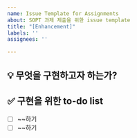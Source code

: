 ```yaml
---
name: Issue Template for Assignments
about: SOPT 과제 제출을 위한 issue template
title: "[Enhancement]"
labels: ''
assignees: ''

---
```


## 💡 무엇을 구현하고자 하는가?
<!-- 구현하고자하는 내용에 대해 작성해주세요! -->

## ✅ 구현을 위한 to-do list
-[ ] ~~하기
-[ ] ~~하기

